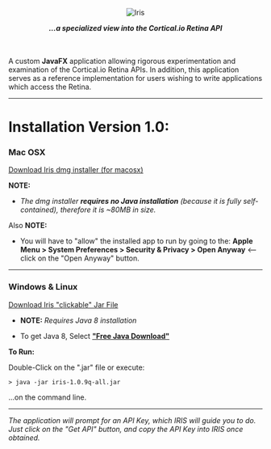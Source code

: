 
<p align="center">
<img src="http://metaware.us/images/iris_black_font_smaller.png" alt="Iris">
</p>

<p align="center">
<b><i>...a specialized view into the Cortical.io Retina API</i></b>
</p>

<br><br>
A custom **JavaFX** application allowing rigorous experimentation and examination of the Cortical.io Retina APIs. In addition, this application serves as a reference implementation for users wishing to write applications which access the Retina.

---
# Installation Version 1.0:

### Mac OSX

[Download Iris dmg installer (for macosx)](http://metaware.us/iris/Iris-1.0.9q-installer.dmg) 

**NOTE:** 

* _The dmg installer **requires no Java installation** (because it is fully self-contained), therefore it is ~80MB in size._

Also **NOTE:** 

* You will have to "allow" the installed app to run by going to the: **Apple Menu > System Preferences > Security & Privacy > Open Anyway**  <-- click on the "Open Anyway" button.

---

### Windows & Linux

[Download Iris "clickable" Jar File](http://metaware.us/iris/iris-1.0.9q-all.jar)
- **NOTE:** _Requires Java 8 installation_
* To get Java 8, Select [**"Free Java Download"**](https://www.java.com/en/download/)

**To Run:**

Double-Click on the ".jar" file or execute:

```
> java -jar iris-1.0.9q-all.jar
```
...on the command line.

---

_The application will prompt for an API Key, which IRIS will guide you to do. Just click on the "Get API" button, and copy the API Key into IRIS once obtained._



